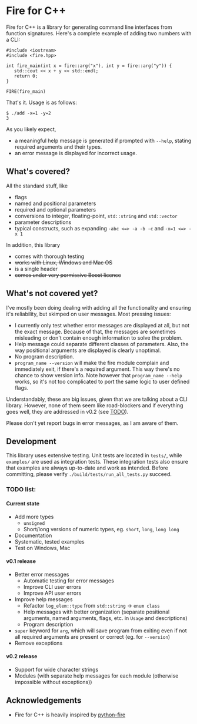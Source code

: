 
# Fire for C++

Fire for C++ is a library for generating command line interfaces from function signatures. Here's a complete example of adding two numbers with a CLI:
 ```
#include <iostream>
#include <fire.hpp>

int fire_main(int x = fire::arg("x"), int y = fire::arg("y")) {
    std::cout << x + y << std::endl;
    return 0;
}

FIRE(fire_main)
```

That's it. Usage is as follows:

```
$ ./add -x=1 -y=2
3
```

As you likely expect,
* a meaningful help message is generated if prompted with `--help`, stating required arguments and their types.
* an error message is displayed for incorrect usage.

## What's covered?

All the standard stuff, like
* flags
* named and positional parameters
* required and optional parameters
* conversions to integer, floating-point, `std::string` and `std::vector`
* parameter descriptions
* typical constructs, such as expanding `-abc <=> -a -b -c` and `-x=1 <=> -x 1`

In addition, this library
* comes with thorough testing
* ~~works with Linux, Windows and Mac OS~~
* is a single header
* ~~comes under very permissive Boost licence~~

## What's not covered yet?

I've mostly been doing dealing with adding all the functionality and ensuring it's reliability, but skimped on user messages. Most pressing issues:

* I currently only test whether error messages are displayed at all, but not the exact message. Because of that, the messages are sometimes misleading or don't contain enough information to solve the problem.
* Help message could separate different classes of parameters. Also, the way positional arguments are displayed is clearly unoptimal.
* No program description.
* `program_name --version` will make the fire module complain and immediately exit, if there's a required argument. This way there's no chance to show version info. Note however that `program_name --help` works, so it's not too complicated to port the same logic to user defined flags.

Understandably, these are big issues, given that we are talking about a CLI library. However, none of them seem like road-blockers and if everything goes well, they are addressed in v0.2 (see [TODO](#todo-list)).

Please don't yet report bugs in error messages, as I am aware of them.



## Development

This library uses extensive testing. Unit tests are located in `tests/`, while `examples/` are used as integration tests. These integration tests also ensure that examples are always up-to-date and work as intended. Before committing, please verify `./build/tests/run_all_tests.py` succeed.

### TODO list:

#### Current state

* Add more types
    * `unsigned`
    * Short/long versions of numeric types, eg. `short`, `long`, `long long`
* Documentation
* Systematic, tested examples
* Test on Windows, Mac

#### v0.1 release

* Better error messages
    * Automatic testing for error messages
    * Improve CLI user errors
    * Improve API user errors
* Improve help messages
    * Refactor `log_elem::type` from `std::string` -> `enum class`
    * Help messages with better organization (separate positional arguments, named arguments, flags, etc. in `Usage` and descriptions)
    * Program description
* `super` keyword for `arg`, which will save program from exiting even if not all required arguments are present or correct (eg. for `--version`)
* Remove exceptions

#### v0.2 release

* Support for wide character strings
* Modules (with separate help messages for each module (otherwise impossible without exceptions))

## Acknowledgements

* Fire for C++ is heavily inspired by [python-fire](https://github.com/google/python-fire)
